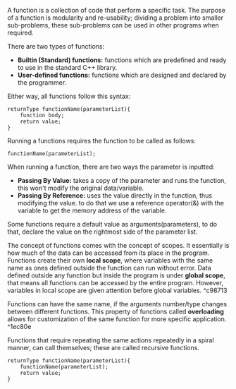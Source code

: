 A function is a collection of code that perform a specific task. The purpose of a function is modularity and re-usability; dividing a problem into smaller sub-problems, these sub-problems can be used in other programs when required.

There are two types of functions:
- **Builtin (Standard) functions:** functions which are predefined and ready to use in the standard C++ library.
- **User-defined functions:** functions which are designed and declared by the programmer.

Either way, all functions follow this syntax:
```
returnType functionName(parameterList){
	function body;
	return value;
}
```
Running a functions requires the function to be called as follows:
```
functionName(parameterList);
```

When running a function, there are two ways the parameter is inputted:
- **Passing By Value:** takes a copy of the parameter and runs the function, this won't modify the original data/variable.
- **Passing By Reference:** uses the value directly in the function, thus modifying the value. to do that we use a reference operator(&) with the variable to get the memory address of the variable.

Some functions require a default value as arguments(parameters), to do that, declare the value on the rightmost side of the parameter list.

The concept of functions comes with the concept of scopes. It essentially is how much of the data can be accessed from its place in the program. Functions create their own **local scope**, where variables with the same name as ones defined outside the function can run without error. Data defined outside any function but inside the program is under **global scope**, that means all functions can be accessed by the entire program. However, variables in local scope are given attention before global variables. ^c98713

Functions can have the same name, if the arguments number/type changes between different functions. This property of functions called **overloading** allows for customization of the same function for more specific application.  ^1ec80e

Functions that require repeating the same actions repeatedly in a spiral manner, can call themselves; these are called recursive functions.
```
returnType functionName(parameterList){
	functionName(parameterList);
	return value;
}
```